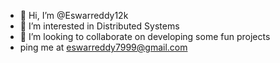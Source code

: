 - 👋 Hi, I’m @Eswarreddy12k
- 👀 I’m interested in Distributed Systems
- 💞️ I’m looking to collaborate on developing some fun projects
- ping me at eswarreddy7999@gmail.com

<!---
Eswarreddy12k/Eswarreddy12k is a ✨ special ✨ repository because its `README.md` (this file) appears on your GitHub profile.
You can click the Preview link to take a look at your changes.
--->
